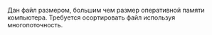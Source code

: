 Дан файл размером, большим чем размер оперативной памяти компьютера.
Требуется осортировать файл используя многопоточность.
